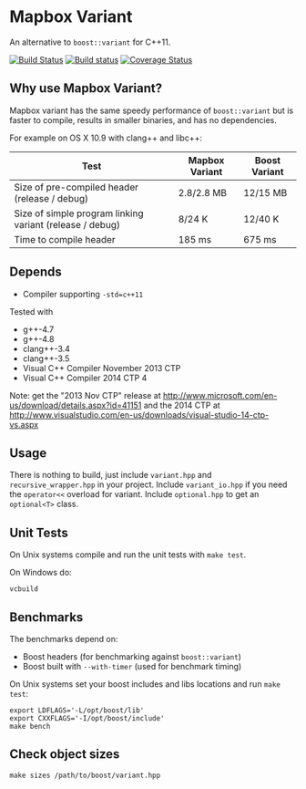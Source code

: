 # Mapbox Variant

An alternative to `boost::variant` for C++11.

[![Build Status](https://secure.travis-ci.org/mapbox/variant.svg)](https://travis-ci.org/mapbox/variant)
[![Build status](https://ci.appveyor.com/api/projects/status/v9tatx21j1k0fcgy)](https://ci.appveyor.com/project/Mapbox/variant)
[![Coverage Status](https://coveralls.io/repos/mapbox/variant/badge.svg?branch=master)](https://coveralls.io/r/mapbox/variant?branch=master)

## Why use Mapbox Variant?

Mapbox variant has the same speedy performance of `boost::variant` but is faster to compile, results in smaller binaries, and has no dependencies.

For example on OS X 10.9 with clang++ and libc++:

Test | Mapbox Variant | Boost Variant
---- | -------------- | -------------
Size of pre-compiled header (release / debug) | 2.8/2.8 MB         | 12/15 MB
Size of simple program linking variant (release / debug)     | 8/24 K             | 12/40 K
Time to compile header     | 185 ms             |  675 ms


## Depends

 - Compiler supporting `-std=c++11`

Tested with

 - g++-4.7
 - g++-4.8
 - clang++-3.4
 - clang++-3.5
 - Visual C++ Compiler November 2013 CTP
 - Visual C++ Compiler 2014 CTP 4

Note: get the "2013 Nov CTP" release at http://www.microsoft.com/en-us/download/details.aspx?id=41151 and the 2014 CTP at http://www.visualstudio.com/en-us/downloads/visual-studio-14-ctp-vs.aspx


## Usage

There is nothing to build, just include `variant.hpp` and
`recursive_wrapper.hpp` in your project. Include `variant_io.hpp` if you need
the `operator<<` overload for variant. Include `optional.hpp` to get an
`optional<T>` class.


## Unit Tests

On Unix systems compile and run the unit tests with `make test`.

On Windows do:

    vcbuild


## Benchmarks

The benchmarks depend on:

 - Boost headers (for benchmarking against `boost::variant`)
 - Boost built with `--with-timer` (used for benchmark timing)

On Unix systems set your boost includes and libs locations and run `make test`:

    export LDFLAGS='-L/opt/boost/lib'
    export CXXFLAGS='-I/opt/boost/include'
    make bench


## Check object sizes

    make sizes /path/to/boost/variant.hpp

